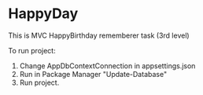 # HappyDay
This is MVC HappyBirthday rememberer task (3rd level)

To run project:
1. Change AppDbContextConnection in appsettings.json
2. Run in Package Manager "Update-Database"
3. Run project.
